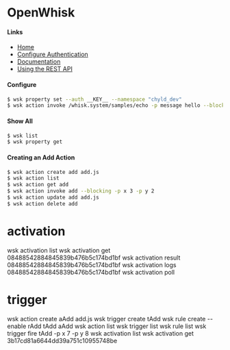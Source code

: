 # OpenWhisk

#### Links
  - [Home](https://new-console.ng.bluemix.net/openwhisk/)
  - [Configure Authentication](https://new-console.ng.bluemix.net/openwhisk/cli)
  - [Documentation](https://new-console.ng.bluemix.net/docs/openwhisk/index.html)
  - [Using the REST API](https://amanoblog.wordpress.com/2016/03/03/ibm-bluemix-openwhisk-rest-api)

#### Configure
```sh
$ wsk property set --auth __KEY__ --namespace "chyld_dev"
$ wsk action invoke /whisk.system/samples/echo -p message hello --blocking --result
```

#### Show All
```sh
$ wsk list
$ wsk property get
```

#### Creating an Add Action
```sh
$ wsk action create add add.js
$ wsk action list
$ wsk action get add
$ wsk action invoke add --blocking -p x 3 -p y 2
$ wsk action update add add.js
$ wsk action delete add
```

# activation
wsk activation list
wsk activation get 08488542884845839b476b5c174bd1bf
wsk activation result 08488542884845839b476b5c174bd1bf
wsk activation logs 08488542884845839b476b5c174bd1bf
wsk activation poll

# trigger
wsk action create aAdd add.js 
wsk trigger create tAdd
wsk rule create --enable rAdd tAdd aAdd
wsk action list
wsk trigger list
wsk rule list
wsk trigger fire tAdd -p x 7 -p y 8
wsk activation list
wsk activation get 3b17cd81a6644dd39a751c10955748be
